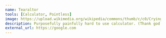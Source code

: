 ```yaml
---
name: Tearaltor
tools: [Calculator, Pointless]
image: https://upload.wikimedia.org/wikipedia/commons/thumb/c/c0/Crying-girl.jpg/640px-Crying-girl.jpg
description: Purposefully painfully hard to use calculator. (Thank god I lost the source)
external_url: https://google.com
---
```


